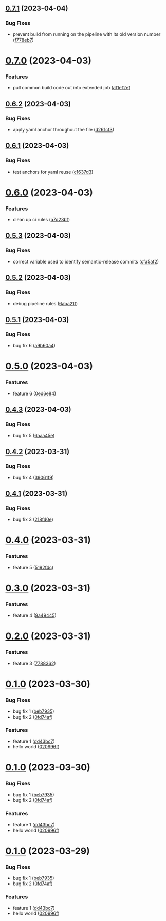 ## [0.7.1](https://gitlab.com/opalmedapps/qplus/compare/test0.7.0...test0.7.1) (2023-04-04)


### Bug Fixes

* prevent build from running on the pipeline with its old version number ([f778eb7](https://gitlab.com/opalmedapps/qplus/commit/f778eb7670580cb34fe821ad69d0d2e9286db01c))

# [0.7.0](https://gitlab.com/opalmedapps/qplus/compare/test0.6.2...test0.7.0) (2023-04-03)


### Features

* pull common build code out into extended job ([a11ef2e](https://gitlab.com/opalmedapps/qplus/commit/a11ef2ea0d9fd8049ac3419019441c5c645a5e7b))

## [0.6.2](https://gitlab.com/opalmedapps/qplus/compare/test0.6.1...test0.6.2) (2023-04-03)


### Bug Fixes

* apply yaml anchor throughout the file ([d261cf3](https://gitlab.com/opalmedapps/qplus/commit/d261cf3b30f2353f73b0a59bca71713dadc67306))

## [0.6.1](https://gitlab.com/opalmedapps/qplus/compare/test0.6.0...test0.6.1) (2023-04-03)


### Bug Fixes

* test anchors for yaml reuse ([c1637d3](https://gitlab.com/opalmedapps/qplus/commit/c1637d3895520fdbcef9c580adaeafa11fe1d31f))

# [0.6.0](https://gitlab.com/opalmedapps/qplus/compare/test0.5.3...test0.6.0) (2023-04-03)


### Features

* clean up ci rules ([a7d23bf](https://gitlab.com/opalmedapps/qplus/commit/a7d23bfa7ac9eba421cb27f71e4938b6427ef8c6))

## [0.5.3](https://gitlab.com/opalmedapps/qplus/compare/test0.5.2...test0.5.3) (2023-04-03)


### Bug Fixes

* correct variable used to identify semantic-release commits ([cfa5af2](https://gitlab.com/opalmedapps/qplus/commit/cfa5af26614309d31782310a211bcfd635fb9d82))

## [0.5.2](https://gitlab.com/opalmedapps/qplus/compare/test0.5.1...test0.5.2) (2023-04-03)


### Bug Fixes

* debug pipeline rules ([6aba21f](https://gitlab.com/opalmedapps/qplus/commit/6aba21f237e17fd0a100887e87e937f2ce0447f2))

## [0.5.1](https://gitlab.com/opalmedapps/qplus/compare/test0.5.0...test0.5.1) (2023-04-03)


### Bug Fixes

* bug fix 6 ([a9b60a4](https://gitlab.com/opalmedapps/qplus/commit/a9b60a49cd8ec912546830f0b52838edef8fd8a1))

# [0.5.0](https://gitlab.com/opalmedapps/qplus/compare/test0.4.3...test0.5.0) (2023-04-03)


### Features

* feature 6 ([0ed6e84](https://gitlab.com/opalmedapps/qplus/commit/0ed6e842a79acb189d64999931e574af3ffdf050))

## [0.4.3](https://gitlab.com/opalmedapps/qplus/compare/test0.4.2...test0.4.3) (2023-04-03)


### Bug Fixes

* bug fix 5 ([6aaa45e](https://gitlab.com/opalmedapps/qplus/commit/6aaa45e2dda2c8b9958590d1c843eabed4e49d6b))

## [0.4.2](https://gitlab.com/opalmedapps/qplus/compare/test0.4.1...test0.4.2) (2023-03-31)


### Bug Fixes

* bug fix 4 ([39061f9](https://gitlab.com/opalmedapps/qplus/commit/39061f9e1ecb74562b94a2a91f2134908afe2612))

## [0.4.1](https://gitlab.com/opalmedapps/qplus/compare/test0.4.0...test0.4.1) (2023-03-31)


### Bug Fixes

* bug fix 3 ([218f40e](https://gitlab.com/opalmedapps/qplus/commit/218f40ea8a4059a3a0379a0d3f3f27710be1a2f3))

# [0.4.0](https://gitlab.com/opalmedapps/qplus/compare/test0.3.0...test0.4.0) (2023-03-31)


### Features

* feature 5 ([5192f4c](https://gitlab.com/opalmedapps/qplus/commit/5192f4c1644ce1daee6fcefae862d62c12934efa))

# [0.3.0](https://gitlab.com/opalmedapps/qplus/compare/test0.2.0...test0.3.0) (2023-03-31)


### Features

* feature 4 ([9a49445](https://gitlab.com/opalmedapps/qplus/commit/9a494454995169b3d9605890e7e5d8a562af82e2))

# [0.2.0](https://gitlab.com/opalmedapps/qplus/compare/test0.1.0...test0.2.0) (2023-03-31)


### Features

* feature 3 ([7788362](https://gitlab.com/opalmedapps/qplus/commit/77883629fbfaacb7bba800f0293a2846f73fb219))

# [0.1.0](https://gitlab.com/opalmedapps/qplus/compare/test0.0.1...test0.1.0) (2023-03-30)


### Bug Fixes

* bug fix 1 ([beb7935](https://gitlab.com/opalmedapps/qplus/commit/beb793513b086589e4be32701ab1cbef02ec776f))
* bug fix 2 ([0fd74af](https://gitlab.com/opalmedapps/qplus/commit/0fd74afd1530f35cd3e6bce65c62c69fff61a8ab))


### Features

* feature 1 ([dd43bc7](https://gitlab.com/opalmedapps/qplus/commit/dd43bc7985fbbe98721e6d171d642da453de758c))
* hello world ([020996f](https://gitlab.com/opalmedapps/qplus/commit/020996f4c8e823b6da9764f0abcd41c6112e2419))

# [0.1.0](https://gitlab.com/opalmedapps/qplus/compare/test0.0.1...test0.1.0) (2023-03-30)


### Bug Fixes

* bug fix 1 ([beb7935](https://gitlab.com/opalmedapps/qplus/commit/beb793513b086589e4be32701ab1cbef02ec776f))
* bug fix 2 ([0fd74af](https://gitlab.com/opalmedapps/qplus/commit/0fd74afd1530f35cd3e6bce65c62c69fff61a8ab))


### Features

* feature 1 ([dd43bc7](https://gitlab.com/opalmedapps/qplus/commit/dd43bc7985fbbe98721e6d171d642da453de758c))
* hello world ([020996f](https://gitlab.com/opalmedapps/qplus/commit/020996f4c8e823b6da9764f0abcd41c6112e2419))

# [0.1.0](https://gitlab.com/opalmedapps/qplus/compare/test0.0.1...test0.1.0) (2023-03-29)


### Bug Fixes

* bug fix 1 ([beb7935](https://gitlab.com/opalmedapps/qplus/commit/beb793513b086589e4be32701ab1cbef02ec776f))
* bug fix 2 ([0fd74af](https://gitlab.com/opalmedapps/qplus/commit/0fd74afd1530f35cd3e6bce65c62c69fff61a8ab))


### Features

* feature 1 ([dd43bc7](https://gitlab.com/opalmedapps/qplus/commit/dd43bc7985fbbe98721e6d171d642da453de758c))
* hello world ([020996f](https://gitlab.com/opalmedapps/qplus/commit/020996f4c8e823b6da9764f0abcd41c6112e2419))
